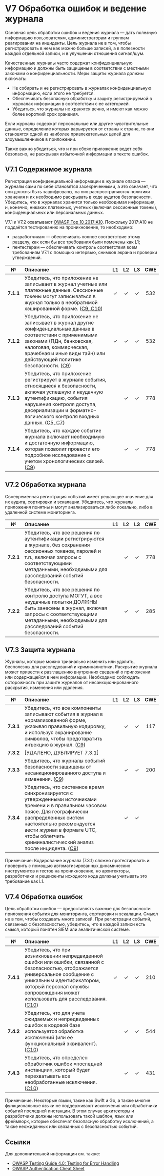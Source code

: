 # V7 Обработка ошибок и ведение журнала

Основная цель обработки ошибок и ведения журнала — дать полезную информацию пользователям, администраторам и группам реагирования на инциденты. Цель журнала не в том, чтобы регистрировать в нем как можно больше записей, а в полезности каждой отдельной записи, и в улучшении отношения сигнал/шум.

Качественные журналы часто содержат конфиденциальную информацию и должны быть защищены в соответствии с местными законами о конфиденциальности. Меры защиты журнала должны включать:

* Не собирать и не регистрировать в журналах конфиденциальную информацию, если этого не требуется.
* Обеспечивать безопасную обработку и защиту регистрируемой в журналах информации в соответствии с ее категорией.
* Убедиться, что журналы не хранятся вечно, и имеют как можно более короткий срок хранения.

Если журналы содержат персональные или другие чувствительные данные, определение которых варьируется от страны к стране, то они становятся одной из наиболее привлекательных целей для злоумышленников в приложении.

Также важно убедиться, что и при сбоях приложение ведет себя безопасно, не раскрывая избыточной информации в тексте ошибок.

## V7.1 Содержимое журнала

Регистрация конфиденциальной информации в журнале опасна — журналы сами по себе становятся засекреченными, а это означает, что они должны быть зашифрованы, на них распространяются политики хранения и их необходимо раскрывать в ходе аудитов безопасности. Убедитесь, что в журналах хранится только необходимая информация, и, конечно, никаких платежных, учетных (включая сессионные токены), конфиденциальных или персональных данных.

V7.1 и V7.2 охватывают [OWASP Top 10 2017:A10](https://owasp.org/www-project-top-ten/2017/A10_2017-Insufficient_Logging%2526Monitoring). Поскольку 2017:A10 не поддаётся тестированию на проникновение, то необходимо:

* разработчикам — обеспечивать полное соответствие этому разделу, как если бы все требования были помечены как L1;
* пентестерам — обеспечивать контроль соответствия всем требованиям V7.1 с помощью интервью, снимков экрана и проверки утверждений.

| № | Описание | L1 | L2 | L3 | CWE |
| :---: | :--- | :---: | :---:| :---: | :---: |
| **7.1.1** | Убедитесь, что приложение не записывает в журнал учетные или платежные данные. Сессионные токены могут записываться в журнал только в необратимой хэшированной форме. ([C9, C10](https://owasp.org/www-project-proactive-controls/#div-numbering)) | ✓ | ✓ | ✓ | 532 |
| **7.1.2** | Убедитесь, что приложение не записывает в журнал другие конфиденциальные данные в соответствии с применимыми законами (ПДн, банковская, налоговая, коммерческая, врачебная и иные виды тайн) или действующей политике безопасности. ([C9](https://owasp.org/www-project-proactive-controls/#div-numbering)) | ✓ | ✓ | ✓ | 532 |
| **7.1.3** | Убедитесь, что приложение регистрирует в журнале события, относящиеся к безопасности, включая успешную и неудачную аутентификацию, события нарушения контроля доступа, десериализации и форматно-логического контроля входных данных. ([C5, C7](https://owasp.org/www-project-proactive-controls/#div-numbering)) | | ✓ | ✓ | 778 |
| **7.1.4** | Убедитесь, что каждое событие журнала включает необходимую и достаточную информацию, которая позволит провести его подробное исследование с учетом хронологических связей. ([C9](https://owasp.org/www-project-proactive-controls/#div-numbering)) | | ✓ | ✓ | 778 |

## V7.2 Обработка журнала

Своевременная регистрация событий имеет решающее значение для их аудита, сортировки и эскалации. Убедитесь, что журналы приложения понятны и могут анализироваться либо локально, либо в удаленной системе мониторинга.

| № | Описание | L1 | L2 | L3 | CWE |
| :---: | :--- | :---: | :---:| :---: | :---: |
| **7.2.1** | Убедитесь, что все решения по аутентификации регистрируются в журнале, без сохранения сессионных токенов, паролей и т.п., включая запросы с соответствующими метаданными, необходимыми для расследований событий безопасности. | | ✓ | ✓ | 778 |
| **7.2.2** | Убедитесь, что все решения по контролю доступа МОГУТ, а все неудачные попытки ДОЛЖНЫ быть занесены в журнал, включая запросы с соответствующими метаданными, необходимыми для расследований событий безопасности. | | ✓ | ✓ | 285 |

## V7.3 Защита журнала

Журналы, которые можно тривиально изменить или удалить, бесполезны для расследований и криминалистики. Раскрытие журнала может привести к разглашению внутренних сведений о приложении или содержащейся в нем информации. Необходимо соблюдать осторожность при защите журналов от несанкционированного раскрытия, изменения или удаления.

| № | Описание | L1 | L2 | L3 | CWE |
| :---: | :--- | :---: | :---:| :---: | :---: |
| **7.3.1** | Убедитесь, что все компоненты записывают события в журнал в нормализованной форме, указывая правильную кодировку, и используя экранирование символов, чтобы предотвратить инъекцию в журнал. ([C9](https://owasp.org/www-project-proactive-controls/#div-numbering)) | | ✓ | ✓ | 117 |
| **7.3.2** | [УДАЛЕНО, ДУБЛИРУЕТ 7.3.1] | | | | |
| **7.3.3** | Убедитесь, что журналы событий безопасности защищены от несанкционированного доступа и изменения. ([C9](https://owasp.org/www-project-proactive-controls/#div-numbering)) | | ✓ | ✓ | 200 |
| **7.3.4** | Убедитесь, что системное время синхронизируется с утвержденными источниками времени и в правильном часовом поясе. Для географически распределенных систем настоятельно рекомендуется вести журнал в формате UTC, чтобы облегчить криминалистический анализ после инцидента. ([C9](https://owasp.org/www-project-proactive-controls/#div-numbering)) | | ✓ | ✓ | |

Примечание: Кодирование журнала (7.3.1) сложно протестировать и проверить с помощью автоматизированных динамических инструментов и тестов на проникновение, но архитекторы, разработчики и рецензенты исходного кода должны учитывать это требование как L1.

## V7.4 Обработка ошибок

Цель обработки ошибок — предоставлять важные для безопасности приложения события для мониторинга, сортировки и эскалации. Смысл не в том, чтобы создавать много записей. При регистрации событий, связанных с безопасностью, убедитесь, что в каждой записи есть смысл, который понятен SIEM или аналитической системе.

| № | Описание | L1 | L2 | L3 | CWE |
| :---: | :--- | :---: | :---:| :---: | :---: |
| **7.4.1** | Убедитесь, что при возникновении непредвиденной ошибки или ошибки, связанной с безопасностью, отображается универсальное сообщение с уникальным идентификатором, который персонал службы сопровождения может использовать для расследования. ([C10](https://owasp.org/www-project-proactive-controls/#div-numbering)) | ✓ | ✓ | ✓ | 210 |
| **7.4.2** | Убедитесь, что для учета ожидаемых и непредвиденных ошибок в кодовой базе используется обработка исключений (или ее функциональный эквивалент). ([C10](https://owasp.org/www-project-proactive-controls/#div-numbering)) | | ✓ | ✓ | 544 |
| **7.4.3** | Убедитесь, что определен обработчик ошибок «последней инстанции», который будет перехватывать все необработанные исключения. ([C10](https://owasp.org/www-project-proactive-controls/#div-numbering)) | | ✓ | ✓ | 431 |

Примечание. Некоторые языки, такие как Swift и Go, а также многие функциональные языки не поддерживают исключения или обработчики событий последней инстанции. В этом случае архитекторы и разработчики должны использовать такой шаблон, язык или фреймворк, которые обеспечат безопасную обработку исключений, а также неожиданных или связанных с безопасностью событий.

## Ссылки

Для дополнительной информации см. также:

* [OWASP Testing Guide 4.0: Testing for Error Handling](https://owasp.org/www-project-web-security-testing-guide/stable/4-Web_Application_Security_Testing/08-Testing_for_Error_Handling/README.html)
* [OWASP Authentication Cheat Sheet](https://cheatsheetseries.owasp.org/cheatsheets/Authentication_Cheat_Sheet.html#authentication-and-error-messages)
